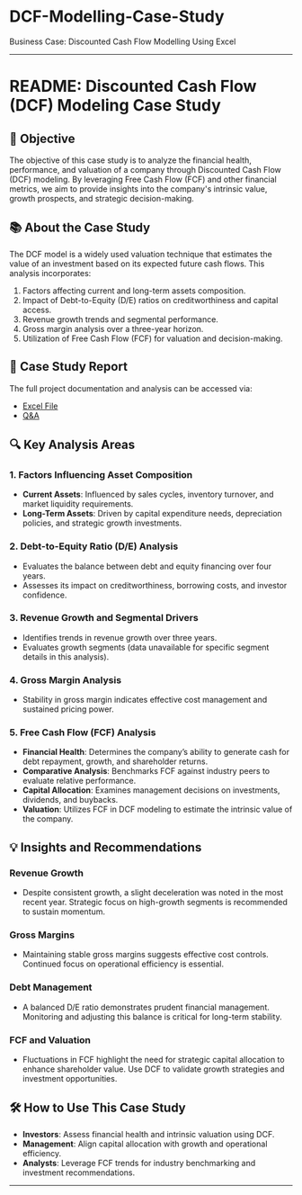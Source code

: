 # DCF-Modelling-Case-Study
Business Case: Discounted Cash Flow Modelling Using Excel

---

# README: Discounted Cash Flow (DCF) Modeling Case Study

## 🎯 **Objective**
The objective of this case study is to analyze the financial health, performance, and valuation of a company through Discounted Cash Flow (DCF) modeling. By leveraging Free Cash Flow (FCF) and other financial metrics, we aim to provide insights into the company's intrinsic value, growth prospects, and strategic decision-making.

## 📚 **About the Case Study**
The DCF model is a widely used valuation technique that estimates the value of an investment based on its expected future cash flows. This analysis incorporates:

1. Factors affecting current and long-term assets composition.
2. Impact of Debt-to-Equity (D/E) ratios on creditworthiness and capital access.
3. Revenue growth trends and segmental performance.
4. Gross margin analysis over a three-year horizon.
5. Utilization of Free Cash Flow (FCF) for valuation and decision-making.

## 📝 **Case Study Report**
The full project documentation and analysis can be accessed via:
- [Excel File](https://github.com/manishaoh/-DCF-Modelling-Case-Study/blob/main/case%20study%20DCF.xlsx)  
- [Q&A](https://github.com/manishaoh/-DCF-Modelling-Case-Study/blob/main/Questions.docx)

## 🔍 **Key Analysis Areas**

### 1. **Factors Influencing Asset Composition**
- **Current Assets**: Influenced by sales cycles, inventory turnover, and market liquidity requirements.
- **Long-Term Assets**: Driven by capital expenditure needs, depreciation policies, and strategic growth investments.

### 2. **Debt-to-Equity Ratio (D/E) Analysis**
- Evaluates the balance between debt and equity financing over four years.
- Assesses its impact on creditworthiness, borrowing costs, and investor confidence.

### 3. **Revenue Growth and Segmental Drivers**
- Identifies trends in revenue growth over three years.
- Evaluates growth segments (data unavailable for specific segment details in this analysis).

### 4. **Gross Margin Analysis**
- Stability in gross margin indicates effective cost management and sustained pricing power.

### 5. **Free Cash Flow (FCF) Analysis**
- **Financial Health**: Determines the company’s ability to generate cash for debt repayment, growth, and shareholder returns.
- **Comparative Analysis**: Benchmarks FCF against industry peers to evaluate relative performance.
- **Capital Allocation**: Examines management decisions on investments, dividends, and buybacks.
- **Valuation**: Utilizes FCF in DCF modeling to estimate the intrinsic value of the company.

## 💡 **Insights and Recommendations**
### **Revenue Growth**
- Despite consistent growth, a slight deceleration was noted in the most recent year. Strategic focus on high-growth segments is recommended to sustain momentum.

### **Gross Margins**
- Maintaining stable gross margins suggests effective cost controls. Continued focus on operational efficiency is essential.

### **Debt Management**
- A balanced D/E ratio demonstrates prudent financial management. Monitoring and adjusting this balance is critical for long-term stability.

### **FCF and Valuation**
- Fluctuations in FCF highlight the need for strategic capital allocation to enhance shareholder value. Use DCF to validate growth strategies and investment opportunities.

## 🛠 **How to Use This Case Study**
- **Investors**: Assess financial health and intrinsic valuation using DCF.
- **Management**: Align capital allocation with growth and operational efficiency.
- **Analysts**: Leverage FCF trends for industry benchmarking and investment recommendations.

---
